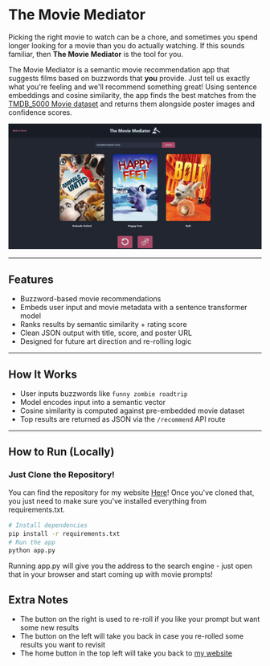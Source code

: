 # The Movie Mediator

Picking the right movie to watch can be a chore, and sometimes you spend longer looking for a movie than you do actually watching. If this sounds familiar, then **The Movie Mediator** is the tool for you. 

The Movie Mediator is a semantic movie recommendation app that suggests films based on buzzwords that **you** provide. Just tell us exactly what you're feeling and we'll recommend something great! 
Using sentence embeddings and cosine similarity, the app finds the best matches from the [TMDB_5000 Movie dataset](https://www.kaggle.com/datasets/tmdb/tmdb-movie-metadata) and returns them alongside poster images and confidence scores.

![Website UI](./images/Screenshot.png)

---

## Features
- Buzzword-based movie recommendations
- Embeds user input and movie metadata with a sentence transformer model
- Ranks results by semantic similarity + rating score
- Clean JSON output with title, score, and poster URL
- Designed for future art direction and re-rolling logic

---

## How It Works
- User inputs buzzwords like `funny zombie roadtrip`
- Model encodes input into a semantic vector
- Cosine similarity is computed against pre-embedded movie dataset
- Top results are returned as JSON via the `/recommend` API route

---

## How to Run (Locally)

### Just Clone the Repository!

You can find the repository for my website [Here](https://github.com/CurtisHiscock/Website)!
Once you've cloned that, you just need to make sure you've installed everything from requirements.txt.
<br>

```bash 
# Install dependencies 
pip install -r requirements.txt 
# Run the app 
python app.py 
```

Running app.py will give you the address to the search engine - just open that in your browser and start coming up with movie prompts!

## Extra Notes
- The button on the right is used to re-roll if you like your prompt but want some new results
- The button on the left will take you back in case you re-rolled some results you want to revisit
- The home button in the top left will take you back to [my website](https://curtishiscock.com)

